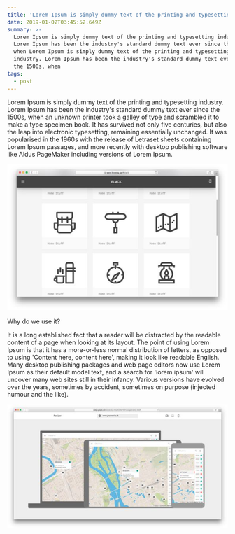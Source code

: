 ```yaml
---
title: 'Lorem Ipsum is simply dummy text of the printing and typesetting industry. '
date: 2019-01-02T03:45:52.649Z
summary: >-
  Lorem Ipsum is simply dummy text of the printing and typesetting industry.
  Lorem Ipsum has been the industry's standard dummy text ever since the 1500s,
  when Lorem Ipsum is simply dummy text of the printing and typesetting
  industry. Lorem Ipsum has been the industry's standard dummy text ever since
  the 1500s, when 
tags:
  - post
---
```

Lorem Ipsum is simply dummy text of the printing and typesetting industry. Lorem Ipsum has been the industry's standard dummy text ever since the 1500s, when an unknown printer took a galley of type and scrambled it to make a type specimen book. It has survived not only five centuries, but also the leap into electronic typesetting, remaining essentially unchanged. It was popularised in the 1960s with the release of Letraset sheets containing Lorem Ipsum passages, and more recently with desktop publishing software like Aldus PageMaker including versions of Lorem Ipsum.

![](/static/img/6576951d23b9bd00de676fd2a46a0b8e.jpg)

Why do we use it?

It is a long established fact that a reader will be distracted by the readable content of a page when looking at its layout. The point of using Lorem Ipsum is that it has a more-or-less normal distribution of letters, as opposed to using 'Content here, content here', making it look like readable English. Many desktop publishing packages and web page editors now use Lorem Ipsum as their default model text, and a search for 'lorem ipsum' will uncover many web sites still in their infancy. Various versions have evolved over the years, sometimes by accident, sometimes on purpose (injected humour and the like).

![](/static/img/a1912586a5ed3db4defe7812527cf978.jpg)
